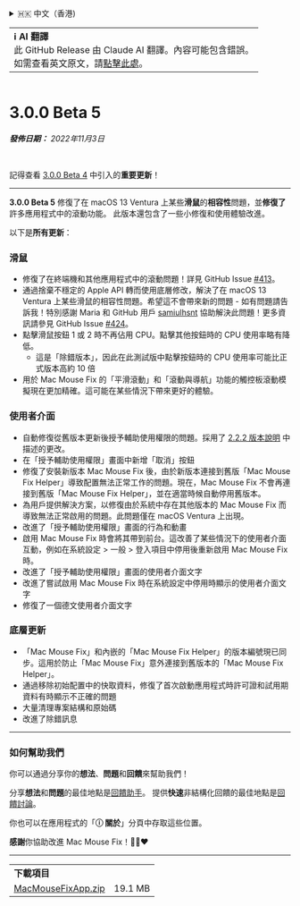<details>
<summary>🇭🇰 中文（香港)</summary>

[🇬🇧 English (GitHub)](https://github.com/noah-nuebling/mac-mouse-fix/releases/tag/3.0.0-Beta-5)\
[🇦🇩 Català](https://redirect.macmousefix.com/?target=mmf-release&tag=3.0.0-Beta-5&locale=ca)\
[🇩🇪 Deutsch](https://redirect.macmousefix.com/?target=mmf-release&tag=3.0.0-Beta-5&locale=de)\
[🇪🇸 Español](https://redirect.macmousefix.com/?target=mmf-release&tag=3.0.0-Beta-5&locale=es)\
[🇫🇷 Français](https://redirect.macmousefix.com/?target=mmf-release&tag=3.0.0-Beta-5&locale=fr)\
[🇮🇩 Indonesia](https://redirect.macmousefix.com/?target=mmf-release&tag=3.0.0-Beta-5&locale=id)\
[🇮🇹 Italiano](https://redirect.macmousefix.com/?target=mmf-release&tag=3.0.0-Beta-5&locale=it)\
[🇭🇺 Magyar](https://redirect.macmousefix.com/?target=mmf-release&tag=3.0.0-Beta-5&locale=hu)\
[🇳🇱 Nederlands](https://redirect.macmousefix.com/?target=mmf-release&tag=3.0.0-Beta-5&locale=nl)\
[🇵🇱 Polski](https://redirect.macmousefix.com/?target=mmf-release&tag=3.0.0-Beta-5&locale=pl)\
[🇧🇷 Português (Brasil)](https://redirect.macmousefix.com/?target=mmf-release&tag=3.0.0-Beta-5&locale=pt-BR)\
[🇵🇹 Português (Portugal)](https://redirect.macmousefix.com/?target=mmf-release&tag=3.0.0-Beta-5&locale=pt-PT)\
[🇷🇴 Română](https://redirect.macmousefix.com/?target=mmf-release&tag=3.0.0-Beta-5&locale=ro)\
[🇸🇪 Svenska](https://redirect.macmousefix.com/?target=mmf-release&tag=3.0.0-Beta-5&locale=sv)\
[🇻🇳 Tiếng Việt](https://redirect.macmousefix.com/?target=mmf-release&tag=3.0.0-Beta-5&locale=vi)\
[🇹🇷 Türkçe](https://redirect.macmousefix.com/?target=mmf-release&tag=3.0.0-Beta-5&locale=tr)\
[🇨🇿 Čeština](https://redirect.macmousefix.com/?target=mmf-release&tag=3.0.0-Beta-5&locale=cs)\
[🇬🇷 Ελληνικά](https://redirect.macmousefix.com/?target=mmf-release&tag=3.0.0-Beta-5&locale=el)\
[🇷🇺 Русский](https://redirect.macmousefix.com/?target=mmf-release&tag=3.0.0-Beta-5&locale=ru)\
[🇺🇦 Українська](https://redirect.macmousefix.com/?target=mmf-release&tag=3.0.0-Beta-5&locale=uk)\
[🇮🇱 עברית](https://redirect.macmousefix.com/?target=mmf-release&tag=3.0.0-Beta-5&locale=he)\
[🇸🇦 العربية](https://redirect.macmousefix.com/?target=mmf-release&tag=3.0.0-Beta-5&locale=ar)\
[🇮🇳 हिन्दी](https://redirect.macmousefix.com/?target=mmf-release&tag=3.0.0-Beta-5&locale=hi)\
[🇹🇭 ไทย](https://redirect.macmousefix.com/?target=mmf-release&tag=3.0.0-Beta-5&locale=th)\
[🇨🇳 中文 (简体)](https://redirect.macmousefix.com/?target=mmf-release&tag=3.0.0-Beta-5&locale=zh-Hans)\
[🇨🇳 中文 (繁體)](https://redirect.macmousefix.com/?target=mmf-release&tag=3.0.0-Beta-5&locale=zh-Hant)\
**🇭🇰 中文（香港)**\
[🇯🇵 日本語](https://redirect.macmousefix.com/?target=mmf-release&tag=3.0.0-Beta-5&locale=ja)\
[🇰🇷 한국어](https://redirect.macmousefix.com/?target=mmf-release&tag=3.0.0-Beta-5&locale=ko)\
[Help translate Mac Mouse Fix to different languages!](https://github.com/noah-nuebling/mac-mouse-fix/discussions/731)
</details>
<table align=><td>
<b>ℹ️ AI 翻譯</b><br>
此 GitHub Release 由 Claude AI 翻譯。內容可能包含錯誤。<br>
如需查看英文原文，請<a href="https://github.com/noah-nuebling/mac-mouse-fix/releases/tag/3.0.0-Beta-5">點擊此處</a>。
</td></table>

<table></table>

# 3.0.0 Beta 5
***發佈日期：** 2022年11月3日*

<br>

記得查看 [3.0.0 Beta 4](https://redirect.macmousefix.com/?target=mmf-release&tag=3.0.0-Beta-4&locale=zh-HK) 中引入的**重要更新**！

---

**3.0.0 Beta 5** 修復了在 macOS 13 Ventura 上某些**滑鼠**的**相容性**問題，並**修復了**許多應用程式中的滾動功能。
此版本還包含了一些小修復和使用體驗改進。

以下是**所有更新**：

### 滑鼠

- 修復了在終端機和其他應用程式中的滾動問題！詳見 GitHub Issue [#413](https://github.com/noah-nuebling/mac-mouse-fix/issues/413)。
- 通過捨棄不穩定的 Apple API 轉而使用底層修改，解決了在 macOS 13 Ventura 上某些滑鼠的相容性問題。希望這不會帶來新的問題 - 如有問題請告訴我！特別感謝 Maria 和 GitHub 用戶 [samiulhsnt](https://github.com/samiulhsnt) 協助解決此問題！更多資訊請參見 GitHub Issue [#424](https://github.com/noah-nuebling/mac-mouse-fix/issues/424)。
- 點擊滑鼠按鈕 1 或 2 時不再佔用 CPU。點擊其他按鈕時的 CPU 使用率略有降低。
    - 這是「除錯版本」，因此在此測試版中點擊按鈕時的 CPU 使用率可能比正式版本高約 10 倍
- 用於 Mac Mouse Fix 的「平滑滾動」和「滾動與導航」功能的觸控板滾動模擬現在更加精確。這可能在某些情況下帶來更好的體驗。

### 使用者介面

- 自動修復從舊版本更新後授予輔助使用權限的問題。採用了 [2.2.2 版本說明](https://redirect.macmousefix.com/?target=mmf-release&tag=2.2.2&locale=zh-HK) 中描述的更改。
- 在「授予輔助使用權限」畫面中新增「取消」按鈕
- 修復了安裝新版本 Mac Mouse Fix 後，由於新版本連接到舊版「Mac Mouse Fix Helper」導致配置無法正常工作的問題。現在，Mac Mouse Fix 不會再連接到舊版「Mac Mouse Fix Helper」，並在適當時候自動停用舊版本。
- 為用戶提供解決方案，以修復由於系統中存在其他版本的 Mac Mouse Fix 而導致無法正常啟用的問題。此問題僅在 macOS Ventura 上出現。
- 改進了「授予輔助使用權限」畫面的行為和動畫
- 啟用 Mac Mouse Fix 時會將其帶到前台。這改善了某些情況下的使用者介面互動，例如在系統設定 > 一般 > 登入項目中停用後重新啟用 Mac Mouse Fix 時。
- 改進了「授予輔助使用權限」畫面的使用者介面文字
- 改進了嘗試啟用 Mac Mouse Fix 時在系統設定中停用時顯示的使用者介面文字
- 修復了一個德文使用者介面文字

### 底層更新

- 「Mac Mouse Fix」和內嵌的「Mac Mouse Fix Helper」的版本編號現已同步。這用於防止「Mac Mouse Fix」意外連接到舊版本的「Mac Mouse Fix Helper」。
- 通過移除初始配置中的快取資料，修復了首次啟動應用程式時許可證和試用期資料有時顯示不正確的問題
- 大量清理專案結構和原始碼
- 改進了除錯訊息

---

### 如何幫助我們

你可以通過分享你的**想法**、**問題**和**回饋**來幫助我們！

分享**想法**和**問題**的最佳地點是[回饋助手](https://noah-nuebling.github.io/mac-mouse-fix-feedback-assistant/?type=bug-report)。
提供**快速**非結構化回饋的最佳地點是[回饋討論](https://github.com/noah-nuebling/mac-mouse-fix/discussions/366)。

你也可以在應用程式的「**ⓘ 關於**」分頁中存取這些位置。

**感謝**你協助改進 Mac Mouse Fix！💙💛❤️

---

<table align="start">
<tr>
    <td colspan=2>
        <b>下載項目</b>
    </td>
</tr>
<tr>
    <td><a href="https://github.com/noah-nuebling/mac-mouse-fix/releases/download/3.0.0-Beta-5/MacMouseFixApp.zip">MacMouseFixApp.zip</a></td>
    <td>19.1 MB</td>
</tr>
</table>